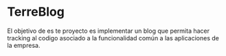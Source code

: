 TerreBlog
=========

El objetivo de es te proyecto es implementar un blog que permita hacer tracking al codigo asociado a la funcionalidad común a las aplicaciones de la empresa.